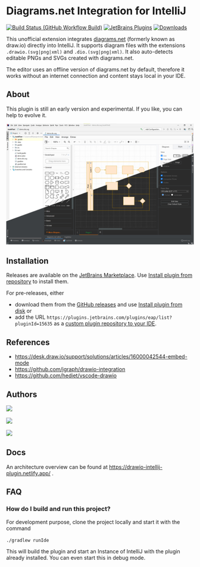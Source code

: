 # Diagrams.net Integration for IntelliJ

[![Build Status (GitHub Workflow Build)](https://github.com/docToolchain/diragrams.net-intellij-plugin/workflows/Build/badge.svg?branch=main)](https://github.com/docToolchain/diragrams.net-intellij-plugin/actions?query=workflow%3ABuild+branch%3Amain)
[![JetBrains Plugins](https://img.shields.io/jetbrains/plugin/v/15635-diagrams-net-integration.svg)](https://plugins.jetbrains.com/plugin/15635-diagrams-net-integration)
[![Downloads](https://img.shields.io/jetbrains/plugin/d/15635-diagrams-net-integration.svg)](https://plugins.jetbrains.com/plugin/15635-diagrams-net-integration)

<!-- Plugin description -->
This unofficial extension integrates [diagrams.net](https://app.diagrams.net/)  (formerly known as draw.io) directly into IntelliJ.
It supports diagram files with the extensions `.drawio.(svg|png|xml)` and `.dio.(svg|png|xml)`.
It also auto-detects editable PNGs and SVGs created with diagrams.net.

The editor uses an offline version of diagrams.net by default, therefore it works without an internet connection and content stays local in your IDE.
<!-- Plugin description end -->

## About

This plugin is still an early version and experimental.
If you like, you can help to evolve it.

![screenshot](images/drawioscreenshot.jpg)

## Installation

Releases are available on the [JetBrains Marketplace](https://plugins.jetbrains.com/plugin/15635-diagrams-net-integration). 
Use [Install plugin from repository](https://www.jetbrains.com/help/idea/managing-plugins.html#install_plugin_from_repo) to install them.

For pre-releases, either 
- download them from the [GitHub releases](https://github.com/docToolchain/diagrams.net-intellij-plugin/releases) and use [Install plugin from disk](https://www.jetbrains.com/help/idea/managing-plugins.html#install_plugin_from_disk) or 
- add the URL `https://plugins.jetbrains.com/plugins/eap/list?pluginId=15635` as a [custom plugin repository to your IDE](https://www.jetbrains.com/help/idea/managing-plugins.html#repos).

## References

* https://desk.draw.io/support/solutions/articles/16000042544-embed-mode
* https://github.com/jgraph/drawio-integration
* https://github.com/hediet/vscode-drawio

## Authors

[![](https://img.shields.io/twitter/follow/RalfDMueller.svg?style=social)](https://twitter.com/intent/follow?screen_name=RalfDMueller)

[![](https://img.shields.io/twitter/follow/hediet_dev.svg?style=social)](https://twitter.com/intent/follow?screen_name=hediet_dev)

[![](https://img.shields.io/twitter/follow/ahus1de.svg?style=social)](https://twitter.com/intent/follow?screen_name=ahus1de)

## Docs

An architecture overview can be found at https://drawio-intellij-plugin.netlify.app/ .

## FAQ

### How do I build and run this project?

For development purpose, clone the project locally and start it with the command

`./gradlew runIde`

This will build the plugin and start an Instance of IntelliJ with the plugin already installed.
You can even start this in debug mode.


